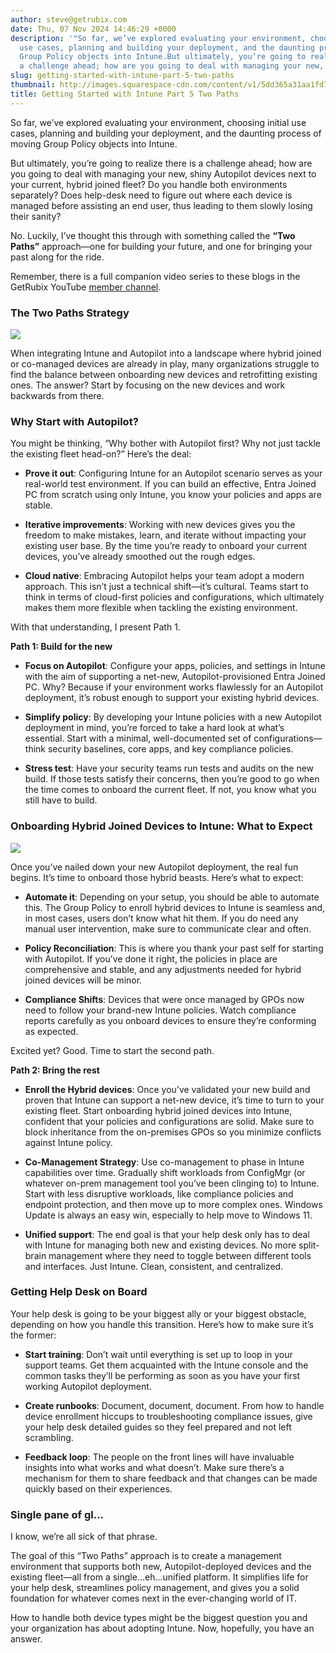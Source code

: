 ```yaml
---
author: steve@getrubix.com
date: Thu, 07 Nov 2024 14:46:29 +0000
description: '"So far, we’ve explored evaluating your environment, choosing initial
  use cases, planning and building your deployment, and the daunting process of moving
  Group Policy objects into Intune.But ultimately, you’re going to realize there is
  a challenge ahead; how are you going to deal with managing your new, shiny"'
slug: getting-started-with-intune-part-5-two-paths
thumbnail: http://images.squarespace-cdn.com/content/v1/5dd365a31aa1fd743bc30b8e/1730990778030-KZM6P0XPOC42NO4Y7I0O/twoPaths.png
title: Getting Started with Intune Part 5 Two Paths
---
```


So far, we’ve explored evaluating your environment, choosing initial use cases, planning and building your deployment, and the daunting process of moving Group Policy objects into Intune.

But ultimately, you’re going to realize there is a challenge ahead; how are you going to deal with managing your new, shiny Autopilot devices next to your current, hybrid joined fleet? Do you handle both environments separately? Does help-desk need to figure out where each device is managed before assisting an end user, thus leading to them slowly losing their sanity?

No. Luckily, I’ve thought this through with something called the **“Two Paths”** approach—one for building your future, and one for bringing your past along for the ride.

Remember, there is a full companion video series to these blogs in the GetRubix YouTube [member channel](https://www.youtube.com/playlist?list=UUMOF6q8UjlE5AFO52ht-G_L6A).

### The Two Paths Strategy

![](https://getrubixsitecms.blob.core.windows.net/public-assets/content/v1/5dd365a31aa1fd743bc30b8e/49420d6e-e92d-4480-a445-b01c736dbac9/robot.png)

When integrating Intune and Autopilot into a landscape where hybrid joined or co-managed devices are already in play, many organizations struggle to find the balance between onboarding new devices and retrofitting existing ones. The answer? Start by focusing on the new devices and work backwards from there.

### Why Start with Autopilot?

You might be thinking, “Why bother with Autopilot first? Why not just tackle the existing fleet head-on?” Here’s the deal:

-   **Prove it out**: Configuring Intune for an Autopilot scenario serves as your real-world test environment. If you can build an effective, Entra Joined PC from scratch using only Intune, you know your policies and apps are stable.
    
-   **Iterative improvements**: Working with new devices gives you the freedom to make mistakes, learn, and iterate without impacting your existing user base. By the time you’re ready to onboard your current devices, you’ve already smoothed out the rough edges.
    
-   **Cloud native**: Embracing Autopilot helps your team adopt a modern approach. This isn’t just a technical shift—it’s cultural. Teams start to think in terms of cloud-first policies and configurations, which ultimately makes them more flexible when tackling the existing environment.
    

With that understanding, I present Path 1.

**Path 1: Build for the new**

-   **Focus on Autopilot**: Configure your apps, policies, and settings in Intune with the aim of supporting a net-new, Autopilot-provisioned Entra Joined PC. Why? Because if your environment works flawlessly for an Autopilot deployment, it’s robust enough to support your existing hybrid devices.
    
-   **Simplify policy**: By developing your Intune policies with a new Autopilot deployment in mind, you’re forced to take a hard look at what’s essential. Start with a minimal, well-documented set of configurations—think security baselines, core apps, and key compliance policies.
    
-   **Stress test**: Have your security teams run tests and audits on the new build. If those tests satisfy their concerns, then you’re good to go when the time comes to onboard the current fleet. If not, you know what you still have to build.
    

### Onboarding Hybrid Joined Devices to Intune: What to Expect

![](https://getrubixsitecms.blob.core.windows.net/public-assets/content/v1/5dd365a31aa1fd743bc30b8e/7037e50f-4458-49c4-ba35-40fe7ca7c5ca/the-avengers-marvel.gif)

Once you’ve nailed down your new Autopilot deployment, the real fun begins. It’s time to onboard those hybrid beasts. Here’s what to expect:

-   **Automate it**: Depending on your setup, you should be able to automate this. The Group Policy to enroll hybrid devices to Intune is seamless and, in most cases, users don’t know what hit them. If you do need any manual user intervention, make sure to communicate clear and often.
    
-   **Policy Reconciliation**: This is where you thank your past self for starting with Autopilot. If you’ve done it right, the policies in place are comprehensive and stable, and any adjustments needed for hybrid joined devices will be minor.
    
-   **Compliance Shifts**: Devices that were once managed by GPOs now need to follow your brand-new Intune policies. Watch compliance reports carefully as you onboard devices to ensure they’re conforming as expected.
    

Excited yet? Good. Time to start the second path.

**Path 2: Bring the rest**

-   **Enroll the Hybrid devices**: Once you’ve validated your new build and proven that Intune can support a net-new device, it’s time to turn to your existing fleet. Start onboarding hybrid joined devices into Intune, confident that your policies and configurations are solid. Make sure to block inheritance from the on-premises GPOs so you minimize conflicts against Intune policy.
    
-   **Co-Management Strategy**: Use co-management to phase in Intune capabilities over time. Gradually shift workloads from ConfigMgr (or whatever on-prem management tool you’ve been clinging to) to Intune. Start with less disruptive workloads, like compliance policies and endpoint protection, and then move up to more complex ones. Windows Update is always an easy win, especially to help move to Windows 11.
    
-   **Unified support**: The end goal is that your help desk only has to deal with Intune for managing both new and existing devices. No more split-brain management where they need to toggle between different tools and interfaces. Just Intune. Clean, consistent, and centralized.
    

### Getting Help Desk on Board

Your help desk is going to be your biggest ally or your biggest obstacle, depending on how you handle this transition. Here’s how to make sure it’s the former:

-   **Start training**: Don’t wait until everything is set up to loop in your support teams. Get them acquainted with the Intune console and the common tasks they’ll be performing as soon as you have your first working Autopilot deployment.
    
-   **Create runbooks**: Document, document, document. From how to handle device enrollment hiccups to troubleshooting compliance issues, give your help desk detailed guides so they feel prepared and not left scrambling.
    
-   **Feedback loop**: The people on the front lines will have invaluable insights into what works and what doesn’t. Make sure there’s a mechanism for them to share feedback and that changes can be made quickly based on their experiences.
    

### Single pane of gl…

I know, we’re all sick of that phrase.

The goal of this “Two Paths” approach is to create a management environment that supports both new, Autopilot-deployed devices and the existing fleet—all from a single…eh…unified platform. It simplifies life for your help desk, streamlines policy management, and gives you a solid foundation for whatever comes next in the ever-changing world of IT.

How to handle both device types might be the biggest question you and your organization has about adopting Intune. Now, hopefully, you have an answer.